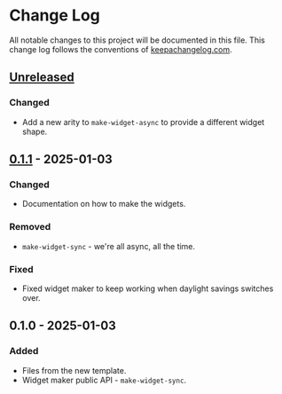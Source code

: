 # Change Log
All notable changes to this project will be documented in this file. This change log follows the conventions of [keepachangelog.com](http://keepachangelog.com/).

## [Unreleased]
### Changed
- Add a new arity to `make-widget-async` to provide a different widget shape.

## [0.1.1] - 2025-01-03
### Changed
- Documentation on how to make the widgets.

### Removed
- `make-widget-sync` - we're all async, all the time.

### Fixed
- Fixed widget maker to keep working when daylight savings switches over.

## 0.1.0 - 2025-01-03
### Added
- Files from the new template.
- Widget maker public API - `make-widget-sync`.

[Unreleased]: https://sourcehost.site/your-name/stats/compare/0.1.1...HEAD
[0.1.1]: https://sourcehost.site/your-name/stats/compare/0.1.0...0.1.1
